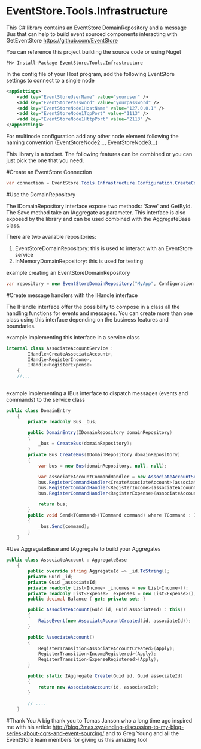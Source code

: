 # EventStore.Tools.Infrastructure
This C# library contains an EventStore DomainRepository and a message Bus that can help to build event sourced components interacting with GetEventStore https://github.com/EventStore  
  
You can reference this project building the source code or using Nuget  
```
PM> Install-Package EventStore.Tools.Infrastructure  
```

In the config file of your Host program, add the following EventStore settings to connect to a single node  
```xml 
<appSettings>  
    <add key="EventStoreUserName" value="youruser" />  
    <add key="EventStorePassword" value="yourpassword" />  
    <add key="EventStoreNode1HostName" value="127.0.0.1" />  
    <add key="EventStoreNode1TcpPort" value="1113" />  
    <add key="EventStoreNode1HttpPort" value="2113" />  
</appSettings>  
```
For multinode configuration add any other node element following the naming convention (EventStoreNode2..., EventStoreNode3...)  

This library is a toolset. The following features can be combined or you can just pick the one that you need.

#Create an EventStore Connection

```c#
var connection = EventStore.Tools.Infrastructure.Configuration.CreateConnection("MyAdapterConnection");
```

#Use the DomainRepository

The IDomainRepository interface expose two methods: 'Save' and GetById. The Save method take an IAggregate as parameter. This interface is also exposed by the library and can be used combined with the AggregateBase class.  
  
There are two available repositories:  
1) EventStoreDomainRepository: this is used to interact with an EventStore service  
2) InMemoryDomainRepository: this is used for testing  
  
example creating an EventStoreDomainRepository
```c#
var repository = new EventStoreDomainRepository("MyApp", Configuration.CreateConnection("MyAdapterConnection"));
```

#Create message handlers with the IHandle interface  
  
  The IHandle interface offer the possibility to compose in a class all the handling functions for events and messages. You can create more than one class using this interface depending on the business features and boundaries.  
  
example implementing this interface in a service class  
```c#
internal class AssociateAccountService : 
        IHandle<CreateAssociateAccount>, 
        IHandle<RegisterIncome>,
        IHandle<RegisterExpense>
    { 
    //...
    
```

example implementing a IBus interface to dispatch messages (events and commands) to the service class  
```c# 
public class DomainEntry
    {
        private readonly Bus _bus;

        public DomainEntry(IDomainRepository domainRepository)
        {
            _bus = CreateBus(domainRepository);
        }
        private Bus CreateBus(IDomainRepository domainRepository)
        {
            var bus = new Bus(domainRepository, null, null);

            var associateAccountCommandHandler = new AssociateAccountService(domainRepository);
            bus.RegisterCommandHandler<CreateAssociateAccount>(associateAccountCommandHandler);
            bus.RegisterCommandHandler<RegisterIncome>(associateAccountCommandHandler);
            bus.RegisterCommandHandler<RegisterExpense>(associateAccountCommandHandler);

            return bus;
        }
        public void Send<TCommand>(TCommand command) where TCommand : ICommand
        {
            _bus.Send(command);
        }
    }
```

#Use AggregateBase and IAggregate to build your Aggregates  

```c#
public class AssociateAccount : AggregateBase
    {
        public override string AggregateId => _id.ToString();
        private Guid _id;
        private Guid _associateId;
        private readonly List<Income> _incomes = new List<Income>();
        private readonly List<Expense> _expenses = new List<Expense>();
        public decimal Balance { get; private set; }

        public AssociateAccount(Guid id, Guid associateId) : this()
        {
            RaiseEvent(new AssociateAccountCreated(id, associateId));
        }

        public AssociateAccount()
        {
            RegisterTransition<AssociateAccountCreated>(Apply);
            RegisterTransition<IncomeRegistered>(Apply);
            RegisterTransition<ExpenseRegistered>(Apply);
        }

        public static IAggregate Create(Guid id, Guid associateId)
        {
            return new AssociateAccount(id, associateId);
        }
        
        // ....
    }
```

#Thank You
A big thank you to Tomas Janson who a long time ago inspired me with his article http://blog.2mas.xyz/ending-discussion-to-my-blog-series-about-cqrs-and-event-sourcing/ and to Greg Young and all the EventStore team members for giving us this amazing tool
